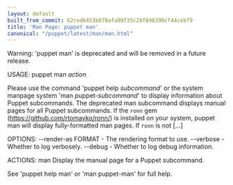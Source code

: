 ```yaml
---
layout: default
built_from_commit: 62ced6453b078afa90f35c28f898390cf44ceb79
title: 'Man Page: puppet man'
canonical: "/puppet/latest/man/man.html"
---
```


<div class='mp'>
<p>Warning: 'puppet man' is deprecated and will be removed in a future release.</p>

<p>USAGE: puppet man <var>action</var></p>

<p>Please use the command 'puppet help <var>subcommand</var>' or the system manpage system
'man puppet-<var>subcommand</var>' to display information about Puppet subcommands. The
deprecated man subcommand displays manual pages for all Puppet subcommands. If
the <code>ronn</code> gem (<a href="https://github.com/rtomayko/ronn/" data-bare-link="true">https://github.com/rtomayko/ronn/</a>) is installed on your
system, puppet man will display fully-formatted man pages. If <code>ronn</code> is not [...]</p>

<p>OPTIONS:
  --render-as FORMAT             - The rendering format to use.
  --verbose                      - Whether to log verbosely.
  --debug                        - Whether to log debug information.</p>

<p>ACTIONS:
  man    Display the manual page for a Puppet subcommand.</p>

<p>See 'puppet help man' or 'man puppet-man' for full help.</p>

</div>
